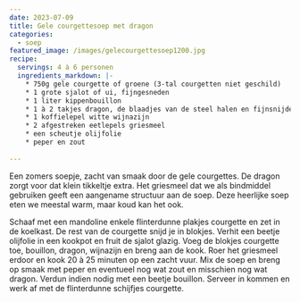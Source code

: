 ```yaml
---
date: 2023-07-09
title: Gele courgettesoep met dragon
categories:
  - soep
featured_image: /images/gelecourgettesoep1200.jpg
recipe:
  servings: 4 à 6 personen
  ingredients_markdown: |-
    * 750g gele courgette of groene (3-tal courgetten niet geschild)
    * 1 grote sjalot of ui, fijngesneden
    * 1 liter kippenbouillon
    * 1 à 2 takjes dragon, de blaadjes van de steel halen en fijnsnijden
    * 1 koffielepel witte wijnazijn
    * 2 afgestreken eetlepels griesmeel
    * een scheutje olijfolie
    * peper en zout
    
---
```

Een zomers soepje, zacht van smaak door de gele courgettes. De dragon zorgt voor dat klein tikkeltje extra. Het griesmeel dat we als bindmiddel gebruiken geeft een aangename structuur aan de soep. 
Deze heerlijke soep eten we meestal warm, maar koud kan het ook.

<!--more-->

Schaaf met een mandoline enkele flinterdunne plakjes courgette en zet in de koelkast. 
De rest van de courgette snijd je in blokjes.
Verhit een beetje olijfolie in een kookpot en fruit de sjalot glazig.
Voeg de blokjes courgette toe, bouillon, dragon, wijnazijn en breng aan de kook.
Roer het griesmeel erdoor en kook 20 à 25 minuten op een zacht vuur.
Mix de soep en breng op smaak met peper en eventueel nog wat zout en misschien nog wat dragon.
Verdun indien nodig met een beetje bouillon.
Serveer in kommen en werk af met de flinterdunne schijfjes courgette.



